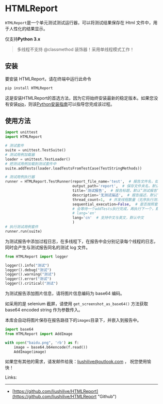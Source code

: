 # HTMLReport

`HTMLReport`是一个单元测试测试运行器，可以将测试结果保存在 Html 文件中，用于人性化的结果显示。

仅支持**Python 3.x**

> 多线程不支持 @classmethod 装饰器！采用单线程模式工作！

## 安装

要安装 HTMLReport，请在终端中运行此命令

```bash
pip install HTMLReport
```

这是安装HTMLReport的首选方法，因为它将始终安装最新的稳定版本。如果您没有安装[pip](https://pip.pypa.io/)，则该[Python安装指南](http://docs.python-guide.org/en/latest/starting/installation/ "Python安装指南")可以指导您完成该过程。

## 使用方法

```python
import unittest
import HTMLReport

# 测试套件
suite = unittest.TestSuite()
# 测试用例加载器
loader = unittest.TestLoader()
# 把测试用例加载到测试套件中
suite.addTests(loader.loadTestsFromTestCase(TestStringMethods))

# 测试用例执行器
runner = HTMLReport.TestRunner(report_file_name='test',  # 报告文件名，如果未赋值，将采用“test+时间戳”
                               output_path='report',  # 保存文件夹名，默认“report”
                               title='测试报告',  # 报告标题，默认“测试报告”
                               description='无测试描述',  # 报告描述，默认“测试描述”
                               thread_count=1,  # 并发线程数量（无序执行测试），默认数量 1
                               sequential_execution=False,  # 是否按照套件添加(addTests)顺序执行，
                               # 会等待一个addTests执行完成，再执行下一个，默认 False
                               # lang='en'
                               lang='cn'  # 支持中文与英文，默认中文
                               )
# 执行测试用例套件
runner.run(suite)
```

为测试报告中添加过程日志，在多线程下，在报告中会分别记录每个线程的日志，同时会产生与测试报告同名的测试 log 文件。

```python
from HTMLReport import logger

logger().info("测试")
logger().debug("测试")
logger().warning("测试")
logger().error("测试")
logger().critical("测试")
```

为测试报告添加图片信息，请将图片信息编码为 base64 编码。

如采用的是 selenium 截屏，请使用 `get_screenshot_as_base64()` 方法获取 base64 encoded string 作为参数传入。

本库会自动将图片保存在报告路径下的`images`目录下，并嵌入到报告中。

```python
import base64
from HTMLReport import AddImage

with open("baidu.png", 'rb') as f:
    image = base64.b64encode(f.read())
    AddImage(image)
```

如果您有其他的需求，请发邮件给我：<liushilive@outlook.com> ， 祝您使用愉快！

Links:

---------

* [https://github.com/liushilive/HTMLReport](https://github.com/liushilive/HTMLReport "Github")
